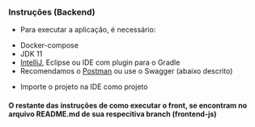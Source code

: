 ### Instruções (Backend)

* Para executar a aplicação, é necessário:
 - Docker-compose
 - JDK 11
 - [IntelliJ](https://www.jetbrains.com/idea/), Eclipse ou IDE com plugin para o Gradle
 - Recomendamos o [Postman](https://www.getpostman.com/) ou use o Swagger (abaixo descrito)
    
* Importe o projeto na IDE como projeto

#### O restante das instruções de como executar o front, se encontram no arquivo README.md de sua respecitiva branch (frontend-js)
